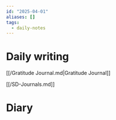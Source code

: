 ```yaml
---
id: "2025-04-01"
aliases: []
tags:
  - daily-notes
---
```


# Daily writing

[[/Gratitude Journal.md|Gratitude Journal]]

[[/SD-Journals.md]] 

# Diary 
 
